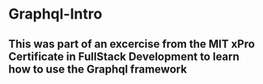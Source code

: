 # Graphql-Intro

## This was part of an excercise from the MIT xPro Certificate in FullStack Development to learn how to use the Graphql framework

